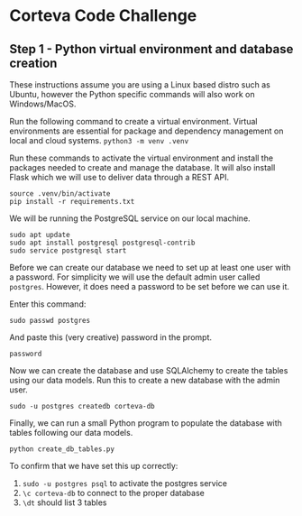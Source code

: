 # Corteva Code Challenge

## Step 1 - Python virtual environment and database creation

These instructions assume you are using a Linux based distro such as Ubuntu, however the Python specific commands will also work on Windows/MacOS.

Run the following command to create a virtual environment. Virtual environments are essential for package and dependency management on local and cloud systems.
`python3 -m venv .venv`

Run these commands to activate the virtual environment and install the packages needed to create and manage the database. It will also install Flask which we will use to deliver data through a REST API.

```
source .venv/bin/activate
pip install -r requirements.txt
```

We will be running the PostgreSQL service on our local machine.

```
sudo apt update
sudo apt install postgresql postgresql-contrib
sudo service postgresql start
```

Before we can create our database we need to set up at least one user with a password. For simplicity we will use the default admin user called `postgres`. However, it does need a password to be set before we can use it.

Enter this command:

`sudo passwd postgres`

And paste this (very creative) password in the prompt.

`password`

Now we can create the database and use SQLAlchemy to create the tables using our data models. Run this to create a new database with the admin user.

`sudo -u postgres createdb corteva-db`

Finally, we can run a small Python program to populate the database with tables following our data models.

`python create_db_tables.py`

To confirm that we have set this up correctly:

1. `sudo -u postgres psql` to activate the postgres service
2. `\c corteva-db` to connect to the proper database
3. `\dt` should list 3 tables

